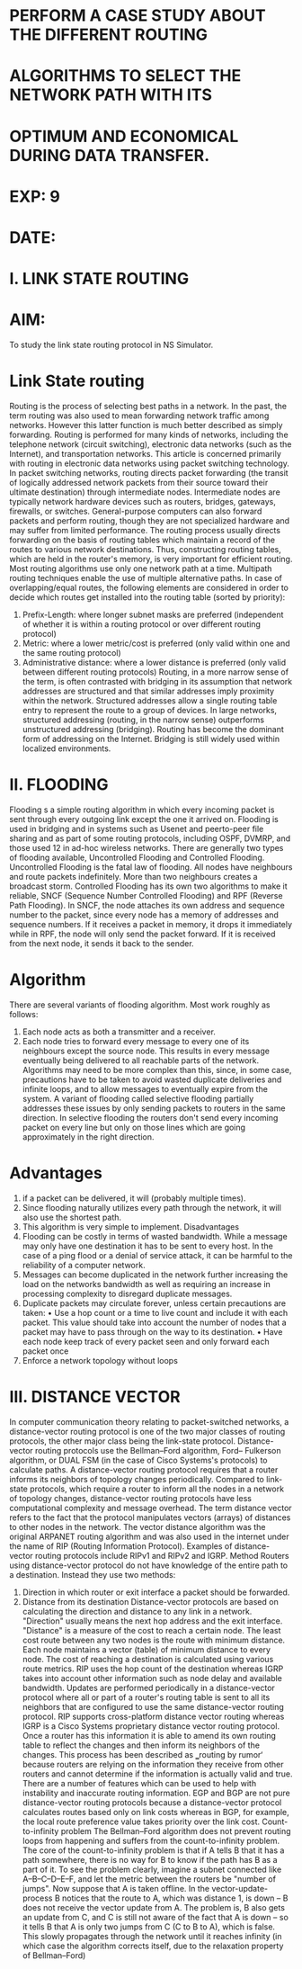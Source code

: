 # PERFORM A CASE STUDY ABOUT THE DIFFERENT ROUTING
# ALGORITHMS TO SELECT THE NETWORK PATH WITH ITS
# OPTIMUM AND ECONOMICAL DURING DATA TRANSFER.
# EXP: 9
# DATE:
# I. LINK STATE ROUTING
# AIM:
To study the link state routing protocol in NS Simulator.
# Link State routing
Routing is the process of selecting best paths in a network. In the past, the term routing was also used
to mean forwarding network traffic among networks. However this latter function is much better
described as simply forwarding. Routing is performed for many kinds of networks, including the
telephone network (circuit switching), electronic data networks (such as the Internet), and
transportation networks. This article is concerned primarily with routing in electronic data networks
using packet switching technology.
In packet switching networks, routing directs packet forwarding (the transit of logically addressed
network packets from their source toward their ultimate destination) through intermediate nodes.
Intermediate nodes are typically network hardware devices such as routers, bridges, gateways,
firewalls, or switches. General-purpose computers can also forward packets and perform routing,
though they are not specialized hardware and may suffer from limited performance. The routing
process usually directs forwarding on the basis of routing tables which maintain a record of the routes
to various network destinations. Thus, constructing routing tables, which are held in the router's
memory, is very important for efficient routing. Most routing algorithms use only one network path at
a time. Multipath routing techniques enable the use of multiple alternative paths.
In case of overlapping/equal routes, the following elements are considered in order to decide which
routes get installed into the routing table (sorted by priority):
1. Prefix-Length: where longer subnet masks are preferred (independent of whether it is within a
routing protocol or over different routing protocol)
2. Metric: where a lower metric/cost is preferred (only valid within one and the same routing
protocol)
3. Administrative distance: where a lower distance is preferred (only valid between different
routing protocols)
Routing, in a more narrow sense of the term, is often contrasted with bridging in its assumption that
network addresses are structured and that similar addresses imply proximity within the network.
Structured addresses allow a single routing table entry to represent the route to a group of devices. In
large networks, structured addressing (routing, in the narrow sense) outperforms unstructured
addressing (bridging). Routing has become the dominant form of addressing on the Internet. Bridging
is still widely used within localized environments.
# II. FLOODING
Flooding s a simple routing algorithm in which every incoming packet is sent through every outgoing
link except the one it arrived on. Flooding is used in bridging and in systems such as Usenet and peerto-peer file sharing and as part of some routing protocols, including OSPF, DVMRP, and those used
12
in ad-hoc wireless networks. There are generally two types of flooding available, Uncontrolled
Flooding and Controlled Flooding. Uncontrolled Flooding is the fatal law of flooding. All nodes have
neighbours and route packets indefinitely. More than two neighbours creates a broadcast storm.
Controlled Flooding has its own two algorithms to make it reliable, SNCF (Sequence Number
Controlled Flooding) and RPF (Reverse Path Flooding). In SNCF, the node attaches its own address
and sequence number to the packet, since every node has a memory of addresses and sequence
numbers. If it receives a packet in memory, it drops it immediately while in RPF, the node will only
send the packet forward. If it is received from the next node, it sends it back to the sender.
# Algorithm
There are several variants of flooding algorithm. Most work roughly as follows:
1. Each node acts as both a transmitter and a receiver.
2. Each node tries to forward every message to every one of its neighbours except the source
node.
This results in every message eventually being delivered to all reachable parts of the network.
Algorithms may need to be more complex than this, since, in some case, precautions have to be taken
to avoid wasted duplicate deliveries and infinite loops, and to allow messages to eventually expire
from the system. A variant of flooding called selective flooding partially addresses these issues by
only sending packets to routers in the same direction. In selective flooding the routers don't send
every incoming packet on every line but only on those lines which are going approximately in the
right direction.
# Advantages
1. if a packet can be delivered, it will (probably multiple times).
2. Since flooding naturally utilizes every path through the network, it will also use the shortest
path.
3. This algorithm is very simple to implement.
Disadvantages
1. Flooding can be costly in terms of wasted bandwidth. While a message may only have one
destination it has to be sent to every host. In the case of a ping flood or a denial of service attack, it
can be harmful to the reliability of a computer network.
2. Messages can become duplicated in the network further increasing the load on the networks
bandwidth as well as requiring an increase in processing complexity to disregard duplicate messages.
3. Duplicate packets may circulate forever, unless certain precautions are taken:
• Use a hop count or a time to live count and include it with each packet. This value should take
into account the number of nodes that a packet may have to pass through on the way to its destination.
• Have each node keep track of every packet seen and only forward each packet once
4. Enforce a network topology without loops
# III. DISTANCE VECTOR
In computer communication theory relating to packet-switched networks, a distance-vector
routing protocol is one of the two major classes of routing protocols, the other major class being the
link-state protocol. Distance-vector routing protocols use the Bellman–Ford algorithm, Ford–
Fulkerson algorithm, or DUAL FSM (in the case of Cisco Systems's protocols) to calculate paths.
A distance-vector routing protocol requires that a router informs its neighbors of topology
changes periodically. Compared to link-state protocols, which require a router to inform all the nodes
in a network of topology changes, distance-vector routing protocols have less computational
complexity and message overhead.
The term distance vector refers to the fact that the protocol manipulates vectors (arrays) of
distances to other nodes in the network. The vector distance algorithm was the original ARPANET
routing algorithm and was also used in the internet under the name of RIP (Routing Information
Protocol).
Examples of distance-vector routing protocols include RIPv1 and RIPv2 and IGRP.
Method
Routers using distance-vector protocol do not have knowledge of the entire path to a destination.
Instead they use two methods:
1. Direction in which router or exit interface a packet should be forwarded.
2. Distance from its destination
Distance-vector protocols are based on calculating the direction and distance to any link in a network.
"Direction" usually means the next hop address and the exit interface. "Distance" is a measure of the
cost to reach a certain node. The least cost route between any two nodes is the route with minimum
distance. Each node maintains a vector (table) of minimum distance to every node. The cost of
reaching a destination is calculated using various route metrics. RIP uses the hop count of the
destination whereas IGRP takes into account other information such as node delay and available
bandwidth.
Updates are performed periodically in a distance-vector protocol where all or part of a router's routing
table is sent to all its neighbors that are configured to use the same distance-vector routing protocol.
RIP supports cross-platform distance vector routing whereas IGRP is a Cisco Systems proprietary
distance vector routing protocol. Once a router has this information it is able to amend its own routing
table to reflect the changes and then inform its neighbors of the changes. This process has been
described as ‗routing by rumor‘ because routers are relying on the information they receive from
other routers and cannot determine if the information is actually valid and true. There are a number of
features which can be used to help with instability and inaccurate routing information.
EGP and BGP are not pure distance-vector routing protocols because a distance-vector protocol
calculates routes based only on link costs whereas in BGP, for example, the local route preference
value takes priority over the link cost.
Count-to-infinity problem
The Bellman–Ford algorithm does not prevent routing loops from happening and suffers from the
count-to-infinity problem. The core of the count-to-infinity problem is that if A tells B that it has a
path somewhere, there is no way for B to know if the path has B as a part of it. To see the problem
clearly, imagine a subnet connected like A–B–C–D–E–F, and let the metric between the routers be
"number of jumps". Now suppose that A is taken offline. In the vector-update- process B notices that
the route to A, which was distance 1, is down – B does not receive the vector update from A. The
problem is, B also gets an update from C, and C is still not aware of the fact that A is down – so it
tells B that A is only two jumps from C (C to B to A), which is false. This slowly propagates through
the network until it reaches infinity (in which case the algorithm corrects itself, due to the relaxation
property of Bellman–Ford)
